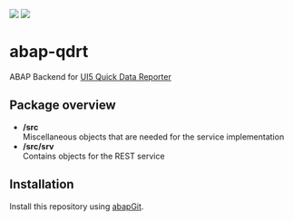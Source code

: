 ![](https://img.shields.io/badge/version-WIP-red)
![](https://img.shields.io/badge/ABAP-v7.40sp08+-orange)
# abap-qdrt
ABAP Backend for [UI5 Quick Data Reporter](https://github.com/stockbal/quick-data-reporter)

## Package overview
- **/src**  
  Miscellaneous objects that are needed for the service implementation
- **/src/srv**  
  Contains objects for the REST service 

## Installation
Install this repository using [abapGit](https://github.com/larshp/abapGit#abapgit).
